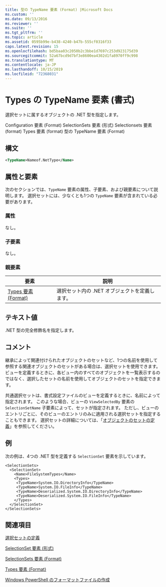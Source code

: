```yaml
---
title: 型の TypeName 要素 (Format) |Microsoft Docs
ms.custom: ''
ms.date: 09/13/2016
ms.reviewer: ''
ms.suite: ''
ms.tgt_pltfrm: ''
ms.topic: article
ms.assetid: 0595b99e-b438-4240-b47b-555cf0316f33
caps.latest.revision: 15
ms.openlocfilehash: bd5baa03c2050b2c3bbe1d7697c253d923175d39
ms.sourcegitcommit: 52a67bcd9d7bf3e8600ea4302d1fa8970ff9c998
ms.translationtype: MT
ms.contentlocale: ja-JP
ms.lasthandoff: 10/15/2019
ms.locfileid: "72368031"
---
```

# <a name="typename-element-for-types-format"></a>Types の TypeName 要素 (書式)

選択セットに属するオブジェクトの .NET 型を指定します。

Configuration 要素 (Format) SelectionSets 要素 (形式) Selectionsets 要素 (format) Types 要素 (format) 型の TypeName 要素 (Format)

## <a name="syntax"></a>構文

```xml
<TypeName>Nameof.NetType</Name>
```

## <a name="attributes-and-elements"></a>属性と要素

次のセクションでは、`TypeName` 要素の属性、子要素、および親要素について説明します。 選択セットには、少なくとも1つの `TypeName` 要素が含まれている必要があります。

### <a name="attributes"></a>属性

なし。

### <a name="child-elements"></a>子要素

なし。

### <a name="parent-elements"></a>親要素

|要素|説明|
|-------------|-----------------|
|[Types 要素 (Format)](./types-element-for-selectionset-format.md)|選択セット内の .NET オブジェクトを定義します。|

## <a name="text-value"></a>テキスト値

.NET 型の完全修飾名を指定します。

## <a name="remarks"></a>コメント

継承によって関連付けられたオブジェクトのセットなど、1つの名前を使用して参照する関連オブジェクトのセットがある場合は、選択セットを使用できます。 ビューを定義するときに、各ビュー内のすべてのオブジェクトを一覧表示するのではなく、選択したセットの名前を使用してオブジェクトのセットを指定できます。

共通選択セットは、書式設定ファイルのビューを定義するときに、名前によって指定されます。 このような場合、ビューの `ViewSelectedBy` 要素の `SelectionSetName` 子要素によって、セットが指定されます。 ただし、ビューのエントリごとに、そのビューのエントリのみに適用される選択セットを指定することもできます。 選択セットの詳細については、「[オブジェクトのセットの定義](./defining-selection-sets.md)」を参照してください。

## <a name="example"></a>例

次の例は、4つの .NET 型を定義する `SelectionSet` 要素を示しています。

```
<SelectionSets>
  <SelectionSet>
    <Name>FileSystemTypes</Name>
    <Types>
     <TypeName>System.IO.DirectoryInfo</TypeName>
     <TypeName>System.IO.FileInfo</TypeName>
     <TypeName>Deserialized.System.IO.DirectoryInfo</TypeName>
     <TypeName>Deserialized.System.IO.FileInfo</TypeName>
    </Types>
  </SelectionSet>
</SelectionSets>
```

## <a name="see-also"></a>関連項目

[選択セットの定義](./defining-selection-sets.md)

[SelectionSet 要素 (形式)](./selectionset-element-format.md)

[SelectionSets 要素 (Format)](./selectionsets-element-format.md)

[Types 要素 (Format)](./types-element-for-selectionset-format.md)

[Windows PowerShell のフォーマットファイルの作成](./writing-a-powershell-formatting-file.md)

